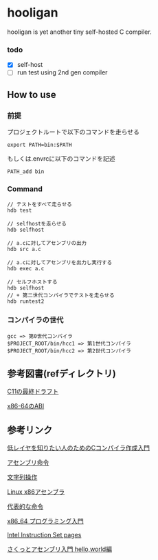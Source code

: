 # hooligan

hooligan is yet another tiny self-hosted C compiler.

### todo
- [x] self-host
- [ ] run test using 2nd gen compiler

## How to use
### 前提

プロジェクトルートで以下のコマンドを走らせる

`export PATH=bin:$PATH`

もしくは.envrcに以下のコマンドを記述

`PATH_add bin`
### Command
```
// テストをすべて走らせる
hdb test

// selfhostを走らせる
hdb selfhost

// a.cに対してアセンブリの出力
hdb src a.c

// a.cに対してアセンブリを出力し実行する
hdb exec a.c

// セルフホストする
hdb selfhost
// + 第二世代コンパイラでテストを走らせる
hdb runtest2

```

### コンパイラの世代
```
gcc => 第0世代コンパイラ
$PROJECT_ROOT/bin/hcc1 => 第1世代コンパイラ
$PROJECT_ROOT/bin/hcc2 => 第2世代コンパイラ
```
## 参考図書(refディレクトリ)
[C11の最終ドラフト](ref/N1570.pdf)

[x86-64のABI](ref/x86-64-psABI-1.0.pdf)

## 参考リンク
[低レイヤを知りたい人のためのCコンパイラ作成入門](https://www.sigbus.info/compilerbook)

[アセンブリ命令](https://www.mztn.org/lxasm64/amd00.html)

[文字列操作](https://ja.wikibooks.org/wiki/C言語/標準ライブラリ/文字列操作)

[Linux x86アセンブラ](https://qiita.com/MoriokaReimen?page=2)

[代表的な命令](https://wiki.onakasuita.org/pukiwiki/?よく使うASM命令ベスト100位に説明つけてみた)

[x86_64 プログラミング入門](https://tanakamura.github.io/pllp/docs/asm_language.html)

[Intel Instruction Set pages](https://web.itu.edu.tr/kesgin/mul06/intel/index.html)

[さくっとアセンブリ入門 hello,world編](https://rabbitfoot141.hatenablog.com/entry/2016/05/01/124410)
